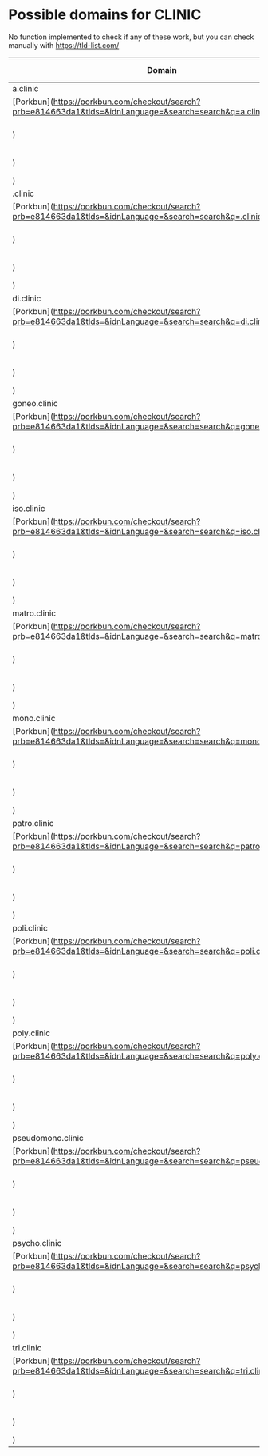 # Possible domains for CLINIC

No function implemented to check if any of these work, but you can check manually with https://tld-list.com/

| Domain | Porkbun | NameCheap | Google Domains |
|---|---|---|---|
| a.clinic | [Porkbun](https://porkbun.com/checkout/search?prb=e814663da1&tlds=&idnLanguage=&search=search&q=a.clinic) | [Namecheap](https://www.namecheap.com/domains/registration/results/?domain=a.clinic) | [Google](https://domains.google.com/registrar/search?searchTerm=a.clinic) |
| .clinic | [Porkbun](https://porkbun.com/checkout/search?prb=e814663da1&tlds=&idnLanguage=&search=search&q=.clinic) | [Namecheap](https://www.namecheap.com/domains/registration/results/?domain=.clinic) | [Google](https://domains.google.com/registrar/search?searchTerm=.clinic) |
| di.clinic | [Porkbun](https://porkbun.com/checkout/search?prb=e814663da1&tlds=&idnLanguage=&search=search&q=di.clinic) | [Namecheap](https://www.namecheap.com/domains/registration/results/?domain=di.clinic) | [Google](https://domains.google.com/registrar/search?searchTerm=di.clinic) |
| goneo.clinic | [Porkbun](https://porkbun.com/checkout/search?prb=e814663da1&tlds=&idnLanguage=&search=search&q=goneo.clinic) | [Namecheap](https://www.namecheap.com/domains/registration/results/?domain=goneo.clinic) | [Google](https://domains.google.com/registrar/search?searchTerm=goneo.clinic) |
| iso.clinic | [Porkbun](https://porkbun.com/checkout/search?prb=e814663da1&tlds=&idnLanguage=&search=search&q=iso.clinic) | [Namecheap](https://www.namecheap.com/domains/registration/results/?domain=iso.clinic) | [Google](https://domains.google.com/registrar/search?searchTerm=iso.clinic) |
| matro.clinic | [Porkbun](https://porkbun.com/checkout/search?prb=e814663da1&tlds=&idnLanguage=&search=search&q=matro.clinic) | [Namecheap](https://www.namecheap.com/domains/registration/results/?domain=matro.clinic) | [Google](https://domains.google.com/registrar/search?searchTerm=matro.clinic) |
| mono.clinic | [Porkbun](https://porkbun.com/checkout/search?prb=e814663da1&tlds=&idnLanguage=&search=search&q=mono.clinic) | [Namecheap](https://www.namecheap.com/domains/registration/results/?domain=mono.clinic) | [Google](https://domains.google.com/registrar/search?searchTerm=mono.clinic) |
| patro.clinic | [Porkbun](https://porkbun.com/checkout/search?prb=e814663da1&tlds=&idnLanguage=&search=search&q=patro.clinic) | [Namecheap](https://www.namecheap.com/domains/registration/results/?domain=patro.clinic) | [Google](https://domains.google.com/registrar/search?searchTerm=patro.clinic) |
| poli.clinic | [Porkbun](https://porkbun.com/checkout/search?prb=e814663da1&tlds=&idnLanguage=&search=search&q=poli.clinic) | [Namecheap](https://www.namecheap.com/domains/registration/results/?domain=poli.clinic) | [Google](https://domains.google.com/registrar/search?searchTerm=poli.clinic) |
| poly.clinic | [Porkbun](https://porkbun.com/checkout/search?prb=e814663da1&tlds=&idnLanguage=&search=search&q=poly.clinic) | [Namecheap](https://www.namecheap.com/domains/registration/results/?domain=poly.clinic) | [Google](https://domains.google.com/registrar/search?searchTerm=poly.clinic) |
| pseudomono.clinic | [Porkbun](https://porkbun.com/checkout/search?prb=e814663da1&tlds=&idnLanguage=&search=search&q=pseudomono.clinic) | [Namecheap](https://www.namecheap.com/domains/registration/results/?domain=pseudomono.clinic) | [Google](https://domains.google.com/registrar/search?searchTerm=pseudomono.clinic) |
| psycho.clinic | [Porkbun](https://porkbun.com/checkout/search?prb=e814663da1&tlds=&idnLanguage=&search=search&q=psycho.clinic) | [Namecheap](https://www.namecheap.com/domains/registration/results/?domain=psycho.clinic) | [Google](https://domains.google.com/registrar/search?searchTerm=psycho.clinic) |
| tri.clinic | [Porkbun](https://porkbun.com/checkout/search?prb=e814663da1&tlds=&idnLanguage=&search=search&q=tri.clinic) | [Namecheap](https://www.namecheap.com/domains/registration/results/?domain=tri.clinic) | [Google](https://domains.google.com/registrar/search?searchTerm=tri.clinic) |
